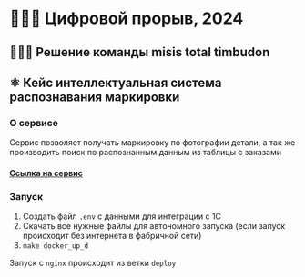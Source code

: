 # 👨🏻‍💻 Цифровой прорыв, 2024

## 🙋🏻‍♂️ Решение команды misis total timbudon

## ⚛️ Кейс интеллектуальная система распознавания маркировки

### О сервисе

Сервис позволяет получать маркировку по фотографии детали, а так же производить поиск по распознанным данным из таблицы с заказами 

#### [Ссылка на сервис](https://timbudonmetalstamps.ru:8000/)

### Запуск

1. Создать файл `.env` с данными для интеграции с 1С 
2. Скачать все нужные файлы для автономного запуска (если запуск происходит без интернета в фабричной сети)
3. `make docker_up_d`

Запуск с `nginx` происходит из ветки `deploy`
